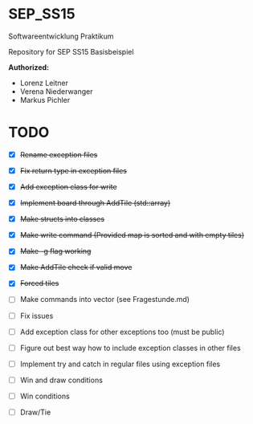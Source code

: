 # SEP_SS15
Softwareentwicklung Praktikum

Repository for SEP SS15 Basisbeispiel

**Authorized:**
* Lorenz Leitner
* Verena Niederwanger
* Markus Pichler

# TODO
- [x] ~~Rename exception files~~
- [x] ~~Fix return type in exception files~~
- [x] ~~Add exception class for write~~
- [x] ~~Implement board through AddTile (std::array)~~
- [x] ~~Make structs into classes~~
- [x] ~~Make write command (Provided map is sorted and with empty tiles)~~
- [x] ~~Make -g flag working~~
- [x] ~~Make AddTile check if valid move~~
- [x] ~~Forced tiles~~
- [ ] Make commands into vector (see Fragestunde.md)
- [ ] Fix issues
- [ ] Add exception class for other exceptions too (must be public)
- [ ] Figure out best way how to include exception classes in other files
- [ ] Implement try and catch in regular files using exception files
- [ ] Win and draw conditions


- [ ] Win conditions
- [ ] Draw/Tie
